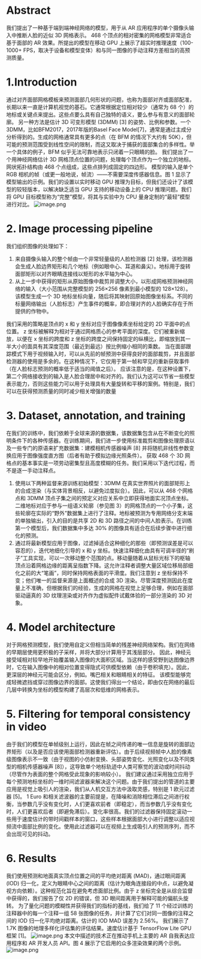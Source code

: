 # Abstract
我们提出了一种基于端到端神经网络的模型，用于从 AR 应用程序的单个摄像头输入中推断人脸的近似 3D 网格表示。 468 个顶点的相对密集的网格模型非常适合基于面部的 AR 效果。所提出的模型在移动 GPU 上展示了超实时推理速度（100-1000+ FPS，取决于设备和模型变体）和与同一图像的手动注释方差相当的高预测质量。
# 1.Introduction
通过对齐面部网格模板来预测面部几何形状的问题，也称为面部对齐或面部配准，长期以来一直是计算机视觉的基石。它通常根据定位相对较少（通常为 68 个）的地标或关键点来提出。这些点要么具有自己独特的语义，要么参与有意义的面部轮廓。
另一种方法是估计 3D 可变形模型 (3DMM) [3] 的姿势、比例和参数。一个3DMM，比如BFM2017，2017年版的Basel Face Model[7]，通常是通过主成分分析得到的。生成的网格通常具有更多的点（在 BFM 的情况下大约有 50K），但可能的预测范围受到线性空间的限制，而这又取决于捕获的面部集合的多样性。举一个具体的例子，BFM 似乎无法可靠地表示只闭着一只眼睛的脸。 
我们提出了一个用神经网络估计 3D 网格顶点位置的问题，处理每个顶点作为一个独立的地标。网状拓扑结构由 468 个点组成，这些点排列成固定的四边形。
模型的输入是单个 RGB 相机的帧（或更一般地说，帧流）——不需要深度传感器信息。图 1 显示了模型输出的示例。我们的设置以实时移动 GPU 推理为目标，但我们还设计了该模型的较轻版本，以解决缺乏适当 GPU 支持的移动设备上的 CPU 推理问题。我们将 GPU 目标模型称为“完整”模型，将其与实验中为 CPU 量身定制的“最轻”模型进行对比。
![image.png](https://cdn.nlark.com/yuque/0/2023/png/34409005/1675685754804-26297d45-86fa-4a0f-bd9e-9046325b36c2.png#averageHue=%23d2c8be&clientId=ub424ec71-1d93-4&from=paste&height=478&id=ubadb4445&name=image.png&originHeight=597&originWidth=999&originalType=binary&ratio=1&rotation=0&showTitle=false&size=561423&status=done&style=none&taskId=u16f3afc8-14bc-4831-87b2-c2819e9c417&title=&width=799.2)
# 2. Image processing pipeline
我们组织图像的处理如下：

1. 来自摄像头输入的整个帧由一个非常轻量级的人脸检测器 [2] 处理，该检测器会生成人脸边界矩形和几个地标（例如眼中心、耳道和鼻尖）。地标用于旋转面部矩形以对齐眼睛连接线以矩形的水平轴为中心。
2. 从上一步中获得的矩形从原始图像中裁剪并调整大小，以形成网格预测神经网络的输入（大小范围从完整模型的 256×256 像素到最小模型的 128×128）。该模型生成一个 3D 地标坐标向量，随后将其映射回原始图像坐标系。不同的标量网络输出（人脸标志）产生事件的概率，即合理对齐的人脸确实存在于所提供的作物中。

我们采用的策略是顶点的 x 和 y 坐标对应于图像像素坐标给定的 2D 平面中的点位置。 z 坐标被解释为相对于通过网格质心的参考平面的深度。它们被重新缩放，以便在 x 坐标的跨度和 z 坐标的跨度之间保持固定的纵横比，即缩放到其一半大小的面具有其深度范围（最近到最远）按比例缩小相同的乘数。
当在面部跟踪模式下用于视频输入时，可以从先前的帧预测中获得良好的面部裁剪，并且面部检测器的使用是多余的。在这种情况下，它仅用于第一帧和罕见的重新获取事件（在人脸标志预测的概率低于适当的阈值之后）。
应该注意的是，在这种设置下，第二个网络接收到的输入是人脸合理居中和对齐的。我们认为这可以节省一些模型表示能力，否则这些能力可以用于处理具有大量旋转和平移的案例。特别是，我们可以在获得预测质量的同时减少相关增强的数量
# 3. Dataset, annotation, and training
在我们的训练中，我们依赖于全球来源的数据集，该数据集包含从在不断变化的照明条件下的各种传感器。在训练期间，我们进一步使用标准裁剪和图像处理原语以及一些专门的原语来扩充数据集：建模相机传感器噪声 [8] 并将随机非线性参数变换应用于图像强度直方图（后者有助于模拟边缘光照条件）。
获取 468 个 3D 网格点的基本事实是一项劳动密集型且高度模糊的任务。我们采用以下迭代过程，而不是逐一手动注释点。

1. 使用以下两种监督来源训练初始模型：3DMM 在真实世界照片的面部矩形上的合成渲染（与实体背景相反，以避免过度拟合）。因此，可以从 468 个网格点和 3DMM 顶点子集之间的预定义对应关系中立即获得地面实况顶点坐标。     二维地标对应于参与一组语义轮廓（参见图 3）的网格顶点的一个小子集，这些轮廓在实际的“野外”数据集上进行了注释。地标被预测为专用网络分支末端的单独输出，引入的目的是共享 2D 和 3D 路径之间的中间人脸表示。在训练第一个模型后，我们数据集中多达 30% 的图像具有适合在后续步骤中进行细化的预测。
2. 通过将最新模型应用于图像，过滤掉适合这种细化的那些（即预测误差是可以容忍的），迭代地细化引导的 x 和 y 坐标。快速注释细化由具有可调半径的“刷子”工具实现，可以一次移动整个范围的点。移动量随着从鼠标光标下的枢轴顶点沿着网格边缘的距离呈指数下降。这允许注释者调整大量区域位移局部细化之前的大“笔画”，同时保持网格表面的平滑度。我们注意到 z 坐标保持不变；他们唯一的监督来源是上面概述的合成 3D 渲染。尽管深度预测因此在度量上不准确，但根据我们的经验，生成的网格在视觉上足够合理，例如在面部驱动逼真的 3D 纹理渲染或对齐作为虚拟配件试戴体验的一部分渲染的 3D 对象。
# 4. Model architecture
对于网格预测模型，我们使用自定义但相当简单的残差神经网络架构。我们在网络的早期层使用更积极的子采样，并将大部分计算用于其浅层部分。
因此，神经元接受域相对较早地开始覆盖输入图像的大面积区域。当这样的感受野到达图像边界时，它在输入图像中的相对位置变得隐式可供模型依赖（由于卷积填充）。因此，更深层的神经元可能会区分，例如。嘴巴相关和眼睛相关的特征。
该模型能够完成轻微遮挡或穿过图像边界的面部。这使我们得出一个结论，即由仅在网络的最后几层中转换为坐标的模型构建了高层次和低维的网格表示。
# 5. Filtering for temporal consistency in video
由于我们的模型在单帧级别上运行，因此在帧之间传递的唯一信息是旋转的面部边界矩形（以及是否应该使用面部检测器重新评估）。由于后续视频帧中人脸的像素级图像表示不一致（由于视图的小仿射变换、头部姿势变化、光照变化以及不同类型的相机传感器噪声 [8]），这导致单个地标轨迹中人类可察觉的波动或时间抖动（尽管作为表面的整个网格受此现象的影响较小）。
我们建议通过采用独立应用于每个预测地标坐标的一维时间滤波器来解决这个问题。由于我们提出的管道的主要应用是视觉上吸引人的渲染，我们从人机交互方法中汲取灵感，特别是 1 欧元过滤器 [5]。 1 Euro 和相关滤波器的主要前提是，在降噪和消除相位滞后之间进行权衡，当参数几乎没有变化时，人们更喜欢前者（即稳定），而当参数几乎没有变化时，人们更喜欢后者（即避免滞后）。变化率很高。我们的过滤器保持固定滚动一些用于速度估计的带时间戳样本的窗口，这些样本根据面部大小进行调整以适应视频流中面部比例的变化。使用此过滤器可以在视频上生成吸引人的预测序列，而不会出现可见的抖动。
# 6. Results
我们使用预测和地面真实顶点位置之间的平均绝对距离 (MAD)，通过眼间距离 (IOD) 归一化，定义为眼睛中心之间的距离（估计为眼角连接段的中点，以避免凝视方向依赖）。这种规范化旨在避免考虑面部比例。由于 z 坐标完全是从综合监督中获得的，我们报告了仅 2D 的错误，但 3D 眼间距离用于解释可能的偏航头旋转。
为了量化问题的模糊性并获得我们的指标的基线，我们给了 11 个经过训练的注释器中的每一个注释一组 58 张图像的任务，并计算了它们对同一图像的注释之间的 IOD 归一化平均绝对距离。估计的 IOD MAD 误差为 2.56%。
我们展示了 1.7K 图像的地理多样化评估集的评估结果。速度估计基于 TensorFlow Lite GPU 框架 [1]。
![image.png](https://cdn.nlark.com/yuque/0/2023/png/34409005/1675686578921-f8f481de-3522-4f76-a9ae-23bb33fcbfeb.png#averageHue=%23ebebeb&clientId=ub424ec71-1d93-4&from=paste&height=314&id=u36eb8ce6&name=image.png&originHeight=392&originWidth=997&originalType=binary&ratio=1&rotation=0&showTitle=false&size=48091&status=done&style=none&taskId=udc42dc0e-e9c0-49bd-a97b-e73b80e1229&title=&width=797.6)
本文中描述的技术正在推动手机上主要的 AR 自我表达应用程序和 AR 开发人员 API。图 4 展示了它启用的众多渲染效果的两个示例。
![image.png](https://cdn.nlark.com/yuque/0/2023/png/34409005/1675686617898-62623b9c-2132-4018-bd07-be179c2497c0.png#averageHue=%23a88979&clientId=ub424ec71-1d93-4&from=paste&height=523&id=u531463e8&name=image.png&originHeight=654&originWidth=970&originalType=binary&ratio=1&rotation=0&showTitle=false&size=545337&status=done&style=none&taskId=ue82a024a-36f7-47d8-b51d-01342f5231b&title=&width=776)
